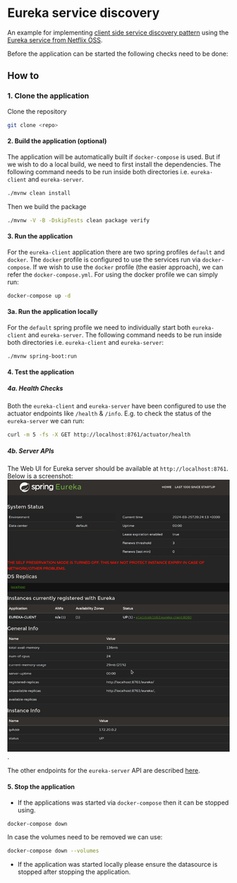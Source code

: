 # Eureka service discovery 
An example for implementing [client side service discovery pattern](https://microservices.io/patterns/client-side-discovery.html) using the  [Eureka service from Netflix OSS](https://cloud.spring.io/spring-cloud-netflix/reference/html/).

Before the application can be started the following checks need to be done:

## How to
### 1. Clone the application
Clone the repository
```bash
git clone <repo>
```
#### 2. Build the application (optional)
The application will be automatically built if `docker-compose` is used. But if we wish to do a local build, we need to first install the dependencies. The following command needs to be run inside both directories i.e. `eureka-client` and `eureka-server`.
```bash
./mvnw clean install
```
Then we build the package
```bash
./mvnw -V -B -DskipTests clean package verify
```
#### 3. Run the application
For the `eureka-client` application there are two spring profiles `default` and `docker`. The `docker` profile is configured to use the services run via `docker-compose`. If we wish to use the `docker` profile (the easier approach), we can refer the `docker-compose.yml`. For using the docker profile we can simply run:
```bash
docker-compose up -d
```
#### 3a. Run the application locally
For the `default` spring profile we need to individually start both `eureka-client` and `eureka-server`. The following command needs to be run inside both directories i.e. `eureka-client` and `eureka-server`:
```bash
./mvnw spring-boot:run 
```

#### 4. Test the application

##### 4a. Health Checks
Both the `eureka-client` and `eureka-server` have been configured to use the actuator endpoints like `/health` & `/info`. E.g. to check the status of the `eureka-server` we can run:
```bash
curl -m 5 -fs -X GET http://localhost:8761/actuator/health
```

##### 4b. Server APIs
The Web UI for Eureka server should be available at `http://localhost:8761`. Below is a screenshot: 
![web-ui](./eureka-web-ui.png).

The other endpoints for the `eureka-server` API are described [here](https://github.com/Netflix/eureka/wiki/Eureka-REST-operations).

#### 5. Stop the application
- If the applications was started via `docker-compose` then it can be stopped using.
```bash
docker-compose down
```
In case the volumes need to be removed we can use:
```bash
docker-compose down --volumes
```
- If the application was started locally please ensure the datasource is stopped after stopping the application.

